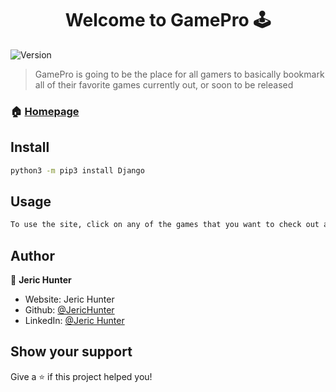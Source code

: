 <h1 align="center">Welcome to GamePro 🕹️</h1>
<p>
  <img alt="Version" src="https://img.shields.io/badge/version-v1-blue.svg?cacheSeconds=2592000" />
</p>

> GamePro is going to be the place for all gamers to basically bookmark all of their favorite games currently out, or soon to be released

### 🏠 [Homepage](https://jh-gamepro.herokuapp.com/)

## Install

```sh
python3 -m pip3 install Django
```

## Usage

```sh
To use the site, click on any of the games that you want to check out and you will be given a synopsis of the game and you will be able to watch the trailer of said game or add it to your list.
```

## Author

👤 **Jeric Hunter**

* Website: Jeric Hunter
* Github: [@JericHunter](https://github.com/JericHunter)
* LinkedIn: [@Jeric Hunter](https://www.linkedin.com/in/jeric-hunter-ab2715179/)

## Show your support

Give a ⭐️ if this project helped you!
